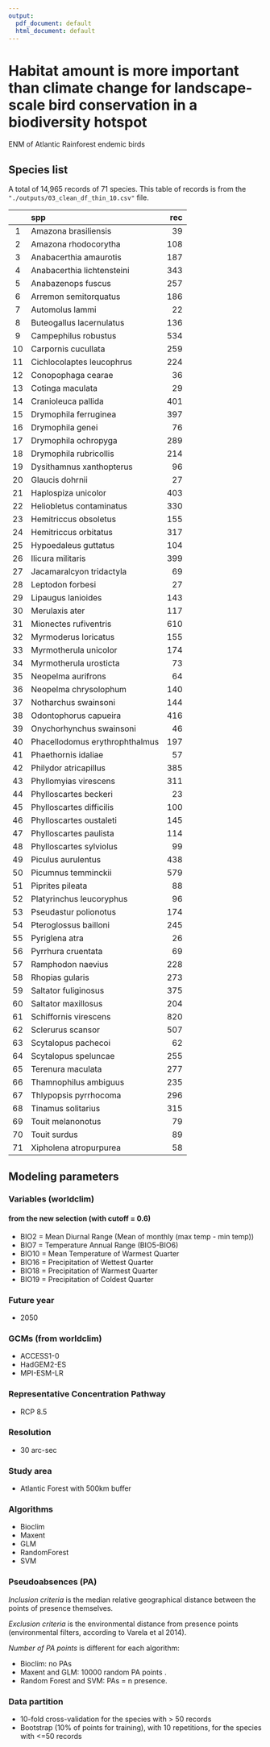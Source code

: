 ```yaml
---
output:
  pdf_document: default
  html_document: default
---
```

# Habitat amount is more important than climate change for landscape-scale bird conservation in a biodiversity hotspot

ENM of Atlantic Rainforest endemic birds

## Species list

A total of 14,965 records of 71 species. 
This table of records is from the `"./outputs/03_clean_df_thin_10.csv"` file. 

|   |spp                            | rec|
|:-:|:------------------------------|---:|
|1  |Amazona brasiliensis           |  39|
|2  |Amazona rhodocorytha           | 108|
|3  |Anabacerthia amaurotis         | 187|
|4  |Anabacerthia lichtensteini     | 343|
|5  |Anabazenops fuscus             | 257|
|6  |Arremon semitorquatus          | 186|
|7  |Automolus lammi                |  22|
|8  |Buteogallus lacernulatus       | 136|
|9  |Campephilus robustus           | 534|
|10 |Carpornis cucullata            | 259|
|11 |Cichlocolaptes leucophrus      | 224|
|12 |Conopophaga cearae             |  36|
|13 |Cotinga maculata               |  29|
|14 |Cranioleuca pallida            | 401|
|15 |Drymophila ferruginea          | 397|
|16 |Drymophila genei               |  76|
|17 |Drymophila ochropyga           | 289|
|18 |Drymophila rubricollis         | 214|
|19 |Dysithamnus xanthopterus       |  96|
|20 |Glaucis dohrnii                |  27|
|21 |Haplospiza unicolor            | 403|
|22 |Heliobletus contaminatus       | 330|
|23 |Hemitriccus obsoletus          | 155|
|24 |Hemitriccus orbitatus          | 317|
|25 |Hypoedaleus guttatus           | 104|
|26 |Ilicura militaris              | 399|
|27 |Jacamaralcyon tridactyla       |  69|
|28 |Leptodon forbesi               |  27|
|29 |Lipaugus lanioides             | 143|
|30 |Merulaxis ater                 | 117|
|31 |Mionectes rufiventris          | 610|
|32 |Myrmoderus loricatus           | 155|
|33 |Myrmotherula unicolor          | 174|
|34 |Myrmotherula urosticta         |  73|
|35 |Neopelma aurifrons             |  64|
|36 |Neopelma chrysolophum          | 140|
|37 |Notharchus swainsoni           | 144|
|38 |Odontophorus capueira          | 416|
|39 |Onychorhynchus swainsoni       |  46|
|40 |Phacellodomus erythrophthalmus | 197|
|41 |Phaethornis idaliae            |  57|
|42 |Philydor atricapillus          | 385|
|43 |Phyllomyias virescens          | 311|
|44 |Phylloscartes beckeri          |  23|
|45 |Phylloscartes difficilis       | 100|
|46 |Phylloscartes oustaleti        | 145|
|47 |Phylloscartes paulista         | 114|
|48 |Phylloscartes sylviolus        |  99|
|49 |Piculus aurulentus             | 438|
|50 |Picumnus temminckii            | 579|
|51 |Piprites pileata               |  88|
|52 |Platyrinchus leucoryphus       |  96|
|53 |Pseudastur polionotus          | 174|
|54 |Pteroglossus bailloni          | 245|
|55 |Pyriglena atra                 |  26|
|56 |Pyrrhura cruentata             |  69|
|57 |Ramphodon naevius              | 228|
|58 |Rhopias gularis                | 273|
|59 |Saltator fuliginosus           | 375|
|60 |Saltator maxillosus            | 204|
|61 |Schiffornis virescens          | 820|
|62 |Sclerurus scansor              | 507|
|63 |Scytalopus pachecoi            |  62|
|64 |Scytalopus speluncae           | 255|
|65 |Terenura maculata              | 277|
|66 |Thamnophilus ambiguus          | 235|
|67 |Thlypopsis pyrrhocoma          | 296|
|68 |Tinamus solitarius             | 315|
|69 |Touit melanonotus              |  79|
|70 |Touit surdus                   |  89|
|71 |Xipholena atropurpurea         |  58|


## Modeling parameters 

### Variables (worldclim)

#### from the new selection (with cutoff = 0.6)
- BIO2 = Mean Diurnal Range (Mean of monthly (max temp - min temp))
- BIO7 = Temperature Annual Range (BIO5-BIO6)
- BIO10 = Mean Temperature of Warmest Quarter
- BIO16 = Precipitation of Wettest Quarter
- BIO18 = Precipitation of Warmest Quarter
- BIO19 = Precipitation of Coldest Quarter

### Future year

- 2050

### GCMs (from worldclim)

- ACCESS1-0
- HadGEM2-ES
- MPI-ESM-LR

### Representative Concentration Pathway

- RCP 8.5

### Resolution 

- 30 arc-sec

### Study area

- Atlantic Forest with 500km buffer

### Algorithms

- Bioclim
- Maxent
- GLM
- RandomForest
- SVM

### Pseudoabsences (PA)

*Inclusion criteria* is the median relative geographical distance between the points of presence themselves.

*Exclusion criteria* is the environmental distance from presence points (environmental filters, according to Varela et al 2014).

*Number of PA points* is different for each algorithm:
- Bioclim: no PAs
- Maxent and GLM: 10000 random PA points .
- Random Forest and SVM: PAs = n presence. 

### Data partition

- 10-fold cross-validation for the species with > 50 records
- Bootstrap (10% of points for training), with 10 repetitions, for the species with <=50 records

